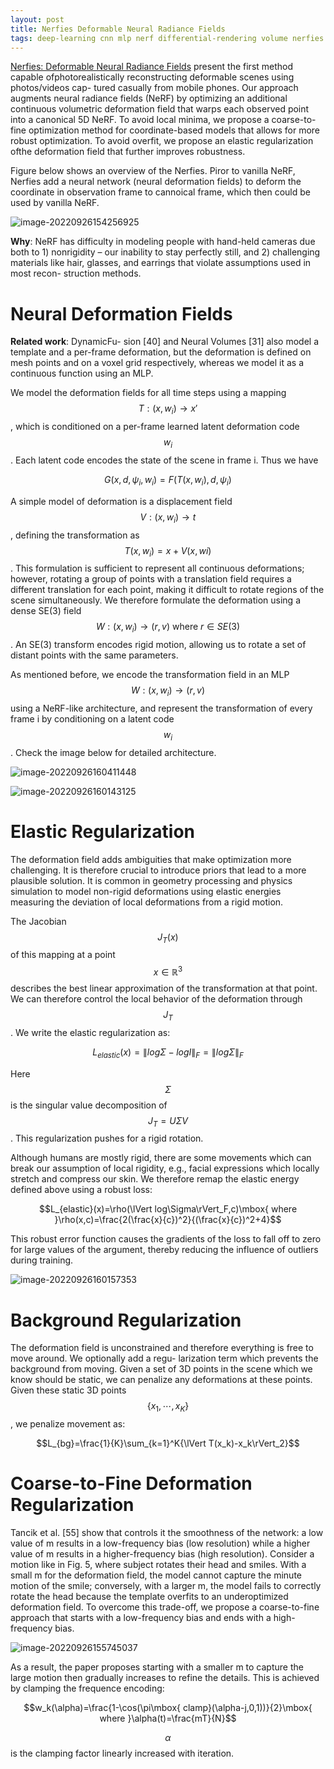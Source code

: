 ```yaml
---
layout: post
title: Nerfies Deformable Neural Radiance Fields
tags: deep-learning cnn mlp nerf differential-rendering volume nerfies selfies deformation elastic
---
```


[Nerfies: Deformable Neural Radiance Fields](https://arxiv.org/abs/2011.12948v5) present the first method capable ofphotorealistically reconstructing deformable scenes using photos/videos cap- tured casually from mobile phones. Our approach augments neural radiance fields (NeRF) by optimizing an additional continuous volumetric deformation field that warps each observed point into a canonical 5D NeRF. To avoid local minima, we propose a coarse-to-fine optimization method for coordinate-based models that allows for more robust optimization. To avoid overfit, we propose an elastic regularization ofthe deformation field that further improves robustness.

Figure below shows an overview of the Nerfies. Piror to vanilla NeRF, Nerfies add a neural network (neural deformation fields) to deform the coordinate in observation frame to cannoical frame, which then could be used by vanilla NeRF.

![image-20220926154256925](/Users/qiangzhang/Library/Application%20Support/typora-user-images/image-20220926154256925.png)

**Why**: NeRF has difficulty in modeling people with hand-held cameras due both to 1) nonrigidity – our inability to stay perfectly still, and 2) challenging materials like hair, glasses, and earrings that violate assumptions used in most recon- struction methods.

# Neural Deformation Fields

**Related work**: DynamicFu- sion [40] and Neural Volumes [31] also model a template and a per-frame deformation, but the deformation is defined on mesh points and on a voxel grid respectively, whereas we model it as a continuous function using an MLP.

We model the deformation fields for all time steps using a mapping $$T : (x, w_i) \to x'$$, which is conditioned on a per-frame learned latent deformation code $$w_i$$. Each latent code encodes the state of the scene in frame i. Thus we have

$$G(x,d,\psi_i,w_i)=F(T(x,w_i),d,\psi_i)$$

A simple model of deformation is a displacement field $$V : (x, w_i) \to t$$, defining the transformation as $$T(x, w_i) = x +V(x, wi)$$. This formulation is sufficient to represent all continuous deformations; however, rotating a group of points with a translation field requires a different translation for each point, making it difficult to rotate regions of the scene simultaneously. We therefore formulate the deformation using a dense SE(3) field $$W : (x, w_i) \to (r,v)\mbox{ where } r\in SE(3)$$. An SE(3) transform encodes rigid motion, allowing us to rotate a set of distant points with the same parameters.

As mentioned before, we encode the transformation field in an MLP $$W : (x, w_i) \to (r,v)$$ using a NeRF-like architecture, and represent the transformation of every frame i by conditioning on a latent code $$w_i$$. Check the image below for detailed architecture.

![image-20220926160411448](https://raw.githubusercontent.com/zhangtemplar/zhangtemplar.github.io/master/uPic/2022_09_26_16_04_11_image-20220926160411448.png)

![image-20220926160143125](https://raw.githubusercontent.com/zhangtemplar/zhangtemplar.github.io/master/uPic/2022_09_26_16_01_43_image-20220926160143125.png)

# Elastic Regularization

The deformation field adds ambiguities that make optimization more challenging. It is therefore crucial to introduce priors that lead to a more plausible solution. It is common in geometry processing and physics simulation to model non-rigid deformations using elastic energies measuring the deviation of local deformations from a rigid motion.

The Jacobian $$J_T(x)$$ of this mapping at a point $$x \in \mathbb{R}^3$$ describes the best linear approximation of the transformation at that point. We can therefore control the local behavior of the deformation through $$J_T$$. We write the elastic regularization as:

$$L_{elastic}(x)=\lVert log\Sigma -log I\rVert_F = \lVert log\Sigma\rVert_F$$

Here $$\Sigma$$ is the singular value decomposition of $$J_T=U\Sigma V$$. This regularization pushes for a rigid rotation.

Although humans are mostly rigid, there are some movements which can break our assumption of local rigidity, e.g., facial expressions which locally stretch and compress our skin. We therefore remap the elastic energy defined above using a robust loss:

$$L_{elastic}(x)=\rho(\lVert log\Sigma\rVert_F,c)\mbox{ where }\rho(x,c)=\frac{2(\frac{x}{c})^2}{(\frac{x}{c})^2+4}$$

This robust error function causes the gradients of the loss to fall off to zero for large values of the argument, thereby reducing the influence of outliers during training.

![image-20220926160157353](https://raw.githubusercontent.com/zhangtemplar/zhangtemplar.github.io/master/uPic/2022_09_26_16_01_57_image-20220926160157353.png)

# Background Regularization

The deformation field is unconstrained and therefore everything is free to move around. We optionally add a regu- larization term which prevents the background from moving. Given a set of 3D points in the scene which we know should be static, we can penalize any deformations at these points. Given these static 3D points $$\{x_1,\cdots , x_K\}$$, we penalize movement as:

$$L_{bg}=\frac{1}{K}\sum_{k=1}^K{\lVert T(x_k)-x_k\rVert_2}$$

# Coarse-to-Fine Deformation Regularization

Tancik et al. [55] show that controls it the smoothness of the network: a low value of m results in a low-frequency bias (low resolution) while a higher value of m results in a higher-frequency bias (high resolution). Consider a motion like in Fig. 5, where subject rotates
their head and smiles. With a small m for the deformation field, the model cannot capture the minute motion of the smile; conversely, with a larger m, the model fails to correctly rotate the head because the template overfits to an underoptimized deformation field. To overcome this trade-off, we propose a coarse-to-fine approach that starts with a low-frequency bias and ends with a high-frequency bias.

![image-20220926155745037](https://raw.githubusercontent.com/zhangtemplar/zhangtemplar.github.io/master/uPic/2022_09_26_15_57_45_image-20220926155745037.png)

As a result, the paper proposes starting with a smaller m to capture the large motion then gradually increases to refine the details. This is achieved by clamping the frequence encoding:

$$w_k(\alpha)=\frac{1-\cos(\pi\mbox{ clamp}(\alpha-j,0,1))}{2}\mbox{ where }\alpha(t)=\frac{mT}{N}$$

$$\alpha$$ is the clamping factor linearly increased with iteration.
